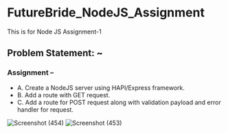 # FutureBride_NodeJS_Assignment
This is for Node JS Assignment-1

## Problem Statement: ~

### Assignment – 
- A.	Create a NodeJS server using HAPI/Express framework. 
- B.	Add a route with GET request. 
- C.	Add a route for POST request along with validation payload and error handler for request. 


![Screenshot (454)](https://user-images.githubusercontent.com/80479635/170976219-acbe0619-a011-4efc-86b5-e5a25258832b.png)
![Screenshot (453)](https://user-images.githubusercontent.com/80479635/170976243-abb5f8a4-371e-42f0-b9d0-ced8f515a89f.png)
